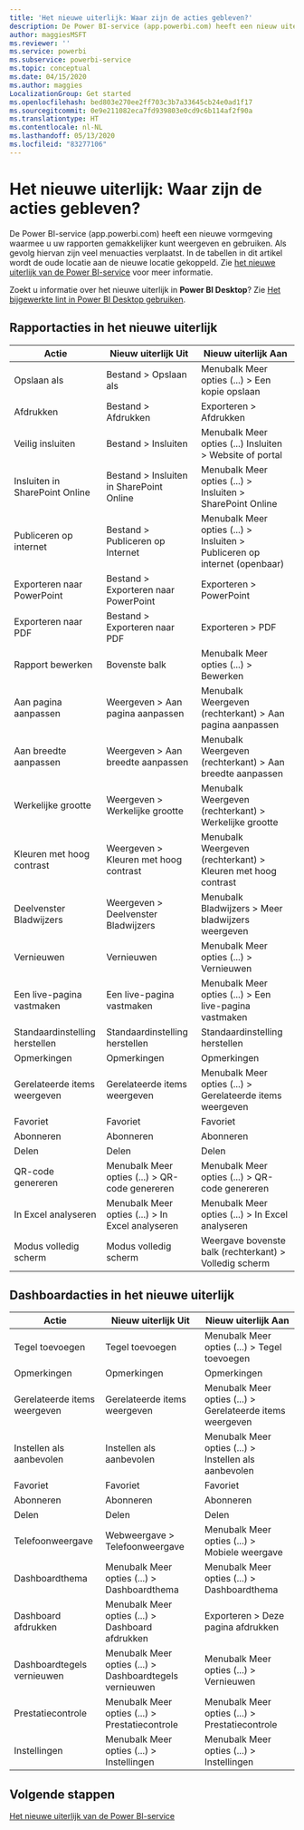 ```yaml
---
title: 'Het nieuwe uiterlijk: Waar zijn de acties gebleven?'
description: De Power BI-service (app.powerbi.com) heeft een nieuw uiterlijk en veel acties zijn verplaatst. Dit artikel bevat tabellen met een overzicht van de oude en de nieuwe locaties.
author: maggiesMSFT
ms.reviewer: ''
ms.service: powerbi
ms.subservice: powerbi-service
ms.topic: conceptual
ms.date: 04/15/2020
ms.author: maggies
LocalizationGroup: Get started
ms.openlocfilehash: bed803e270ee2ff703c3b7a33645cb24e0ad1f17
ms.sourcegitcommit: 0e9e211082eca7fd939803e0cd9c6b114af2f90a
ms.translationtype: HT
ms.contentlocale: nl-NL
ms.lasthandoff: 05/13/2020
ms.locfileid: "83277106"
---
```

# <a name="the-new-look-where-did-the-actions-go"></a>Het nieuwe uiterlijk: Waar zijn de acties gebleven?

De Power BI-service (app.powerbi.com) heeft een nieuwe vormgeving waarmee u uw rapporten gemakkelijker kunt weergeven en gebruiken. Als gevolg hiervan zijn veel menuacties verplaatst. In de tabellen in dit artikel wordt de oude locatie aan de nieuwe locatie gekoppeld. Zie [het nieuwe uiterlijk van de Power BI-service](service-new-look.md) voor meer informatie.

Zoekt u informatie over het nieuwe uiterlijk in **Power BI Desktop**? Zie [Het bijgewerkte lint in Power BI Desktop gebruiken](create-reports/desktop-ribbon.md).

## <a name="report-actions-in-the-new-look"></a>Rapportacties in het nieuwe uiterlijk

|Actie  |Nieuw uiterlijk Uit  |Nieuw uiterlijk Aan  |
|---------|---------|---------|
| Opslaan als | Bestand > Opslaan als  | Menubalk Meer opties (...) > Een kopie opslaan |
| Afdrukken | Bestand > Afdrukken | Exporteren > Afdrukken |
| Veilig insluiten | Bestand > Insluiten | Menubalk Meer opties (...) Insluiten > Website of portal |
| Insluiten in SharePoint Online | Bestand > Insluiten in SharePoint Online | Menubalk Meer opties (...) > Insluiten > SharePoint Online |
| Publiceren op internet | Bestand > Publiceren op Internet | Menubalk Meer opties (...) > Insluiten > Publiceren op internet (openbaar) |
| Exporteren naar PowerPoint | Bestand > Exporteren naar PowerPoint | Exporteren > PowerPoint |
| Exporteren naar PDF | Bestand > Exporteren naar PDF | Exporteren > PDF |
|Rapport bewerken  | Bovenste balk   | Menubalk Meer opties (...) > Bewerken |
| Aan pagina aanpassen | Weergeven > Aan pagina aanpassen | Menubalk Weergeven (rechterkant) > Aan pagina aanpassen |
| Aan breedte aanpassen | Weergeven > Aan breedte aanpassen | Menubalk Weergeven (rechterkant) > Aan breedte aanpassen |
| Werkelijke grootte | Weergeven > Werkelijke grootte | Menubalk Weergeven (rechterkant) > Werkelijke grootte |
| Kleuren met hoog contrast | Weergeven > Kleuren met hoog contrast | Menubalk Weergeven (rechterkant) > Kleuren met hoog contrast |
| Deelvenster Bladwijzers | Weergeven > Deelvenster Bladwijzers |  Menubalk Bladwijzers > Meer bladwijzers weergeven |
| Vernieuwen | Vernieuwen | Menubalk Meer opties (...) > Vernieuwen |
| Een live-pagina vastmaken | Een live-pagina vastmaken | Menubalk Meer opties (...) > Een live-pagina vastmaken |
| Standaardinstelling herstellen | Standaardinstelling herstellen | Standaardinstelling herstellen |
| Opmerkingen | Opmerkingen | Opmerkingen |
| Gerelateerde items weergeven | Gerelateerde items weergeven | Menubalk Meer opties (...) > Gerelateerde items weergeven |
| Favoriet | Favoriet | Favoriet |
| Abonneren | Abonneren |Abonneren |
| Delen | Delen | Delen |
| QR-code genereren | Menubalk Meer opties (...) > QR-code genereren | Menubalk Meer opties (...) > QR-code genereren |
| In Excel analyseren | Menubalk Meer opties (...) > In Excel analyseren | Menubalk Meer opties (...) > In Excel analyseren |
| Modus volledig scherm | Modus volledig scherm | Weergave bovenste balk (rechterkant) > Volledig scherm |

## <a name="dashboard-actions-in-the-new-look"></a>Dashboardacties in het nieuwe uiterlijk

|Actie  |Nieuw uiterlijk Uit  |Nieuw uiterlijk Aan  |
|---------|---------|---------|
| Tegel toevoegen | Tegel toevoegen | Menubalk Meer opties (...) > Tegel toevoegen |
| Opmerkingen | Opmerkingen | Opmerkingen |
| Gerelateerde items weergeven | Gerelateerde items weergeven | Menubalk Meer opties (...) > Gerelateerde items weergeven |
| Instellen als aanbevolen | Instellen als aanbevolen| Menubalk Meer opties (...) > Instellen als aanbevolen|
| Favoriet | Favoriet | Favoriet |
| Abonneren | Abonneren |Abonneren |
| Delen | Delen | Delen |
| Telefoonweergave | Webweergave > Telefoonweergave | Menubalk Meer opties (...) > Mobiele weergave |
| Dashboardthema | Menubalk Meer opties (...) > Dashboardthema | Menubalk Meer opties (...) > Dashboardthema |
| Dashboard afdrukken | Menubalk Meer opties (...) > Dashboard afdrukken | Exporteren > Deze pagina afdrukken |
| Dashboardtegels vernieuwen | Menubalk Meer opties (...) > Dashboardtegels vernieuwen | Menubalk Meer opties (...) > Vernieuwen |
| Prestatiecontrole | Menubalk Meer opties (...) > Prestatiecontrole | Menubalk Meer opties (...) > Prestatiecontrole |
| Instellingen | Menubalk Meer opties (...) > Instellingen | Menubalk Meer opties (...) > Instellingen |

## <a name="next-steps"></a>Volgende stappen

[Het nieuwe uiterlijk van de Power BI-service](service-new-look.md)
